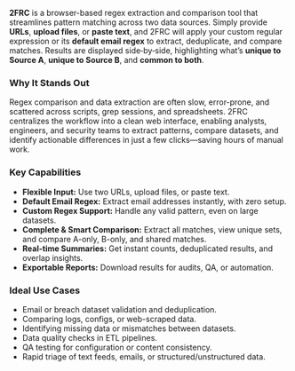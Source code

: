 **2FRC** is a browser-based regex extraction and comparison tool that streamlines pattern matching across two data sources. Simply provide **URLs**, **upload files**, or **paste text**, and 2FRC will apply your custom regular expression or its **default email regex** to extract, deduplicate, and compare matches. Results are displayed side‑by‑side, highlighting what’s **unique to Source A**, **unique to Source B**, and **common to both**.

### **Why It Stands Out**

Regex comparison and data extraction are often slow, error-prone, and scattered across scripts, grep sessions, and spreadsheets. 2FRC centralizes the workflow into a clean web interface, enabling analysts, engineers, and security teams to extract patterns, compare datasets, and identify actionable differences in just a few clicks—saving hours of manual work.

### **Key Capabilities**

* **Flexible Input:** Use two URLs, upload files, or paste text.
* **Default Email Regex:** Extract email addresses instantly, with zero setup.
* **Custom Regex Support:** Handle any valid pattern, even on large datasets.
* **Complete & Smart Comparison:** Extract all matches, view unique sets, and compare A-only, B-only, and shared matches.
* **Real-time Summaries:** Get instant counts, deduplicated results, and overlap insights.
* **Exportable Reports:** Download results for audits, QA, or automation.

### **Ideal Use Cases**

* Email or breach dataset validation and deduplication.
* Comparing logs, configs, or web-scraped data.
* Identifying missing data or mismatches between datasets.
* Data quality checks in ETL pipelines.
* QA testing for configuration or content consistency.
* Rapid triage of text feeds, emails, or structured/unstructured data.
